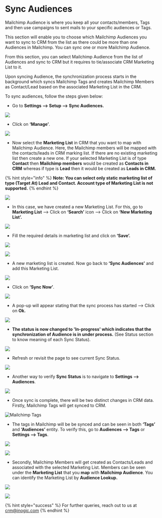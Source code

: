 # Sync Audiences

Mailchimp Audience is where you keep all your contacts/members, Tags and then use campaigns to sent mails to your specific audiences or Tags.&#x20;

This section will enable you to choose which Mailchimp Audiences you want to sync to CRM from the list as there could be more than one Audiences in Mailchimp. You can sync one or more Mailchimp Audience.&#x20;

From this section, you can select Mailchimp Audience from the list of Audiences and sync to CRM but it requires to tie/associate CRM Marketing List to it.&#x20;

Upon syncing Audience, the synchronization process starts in the background which syncs Mailchimp Tags and creates Mailchimp Members as Contact/Lead based on the associated Marketing List in the CRM.

To sync audiences, follow the steps given below:

* Go to **Settings --> Setup --> Sync Audiences.**

![](<../../.gitbook/assets/7 (12).png>)

* Click on **‘Manage’**.

![](<../../.gitbook/assets/8 (1).png>)

* Now select the **Marketing List** in CRM that you want to map with Mailchimp Audience. Here, the Mailchimp members will be mapped with the contacts/leads in CRM marking list. If there are no existing marketing list then create a new one. If your selected Marketing List is of type **Contact** then **Mailchimp members** would be created as **Contacts in CRM** whereas if type is **Lead** then it would be created as **Leads in CRM.**

{% hint style="info" %}
**Note: You can select only static marketing list of type (Target At) Lead and Contact. Account type of Marketing List is not supported.**
{% endhint %}

![](<../../.gitbook/assets/9 (1).png>)

* In this case, we have created a new Marketing List. For this, go to **Marketing List** --> Click on **‘Search’** icon --> Click on **‘New Marketing List’.**

![](<../../.gitbook/assets/10 (5).png>)

* Fill the required details in marketing list and click on **‘Save’.**

![](<../../.gitbook/assets/11 (4).png>)

![](<../../.gitbook/assets/12 (5).png>)

* A new marketing list is created. Now go back to **‘Sync Audiences’** and add this Marketing List.

![](<../../.gitbook/assets/13 (6).png>)

* Click on **‘Sync Now’**.

![](<../../.gitbook/assets/14 (2).png>)

* A pop-up will appear stating that the sync process has started --> Click on **Ok.**

![](<../../.gitbook/assets/15 (2).png>)

* **The status is now changed to 'In-progress' which indicates that the synchronization of Audience is in under process.** (See Status section to know meaning of each Sync Status).

![](<../../.gitbook/assets/16 (5).png>)

* Refresh or revisit the page to see current Sync Status.

![](<../../.gitbook/assets/17 (2).png>)

* Another way to verify **Sync Status** is to navigate to **Settings --> Audiences**.

![](../../.gitbook/assets/18.png)

* Once sync is complete, there will be two distinct changes in CRM data. Firstly, Mailchimp Tags will get synced to CRM.&#x20;

![Mailchimp Tags](../../.gitbook/assets/19.png)

* The tags in Mailchimp will be be synced and can be seen in both **‘Tags’** and **‘Audiences’** entity. To verify this, go to **Audiences --> Tags** or **Settings --> Tags**.

![](../../.gitbook/assets/20.png)

![](<../../.gitbook/assets/21 (2).png>)

* Secondly, Mailchimp Members will get created as Contacts/Leads and associated with the selected Marketing List. Members can be seen under the **Marketing List** that you **map** with **Mailchimp Audience**. You can identify the Marketing List by **Audience Lookup.**

![](../../.gitbook/assets/22.png)

![](<../../.gitbook/assets/23 - Copy.png>)

{% hint style="success" %}
For further queries, reach out to us at [crm@inogic.com](mailto:crm@inogic.com)
{% endhint %}

